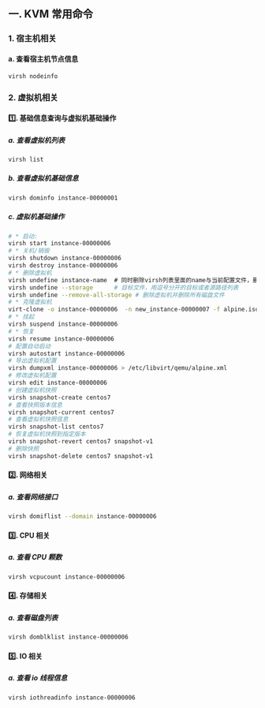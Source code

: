 ## 一. KVM 常用命令
### 1. 宿主机相关
####  a. 查看宿主机节点信息
```bash
virsh nodeinfo
```

### 2. 虚拟机相关
#### 1️⃣. 基础信息查询与虚拟机基础操作
#####  a️. 查看虚拟机列表
```bash
virsh list
```
##### b. 查看虚拟机基础信息
```bash
virsh dominfo instance-00000001
```
##### c. 虚拟机基础操作
```bash
# * 启动:
virsh start instance-00000006
# * 关机/销毁
virsh shutdown instance-00000006
virsh destroy instance-00000006
# * 删除虚拟机
virsh undefine instance-name  # 同时删除virsh列表里面的name与当前配置文件，删除的虚拟机必须是不活动的
virsh undefine --storage      # 目标文件，用逗号分开的目标或者源路径列表
virsh undefine --remove-all-storage # 删除虚拟机并删除所有磁盘文件
# * 克隆虚拟机
virt-clone -o instance-00000006  -n new_instance-00000007 -f alpine.iso
# * 挂起
virsh suspend instance-00000006
# * 恢复
virsh resume instance-00000006
# 配置自动启动
virsh autostart instance-00000006
# 导出虚拟机配置
virsh dumpxml instance-00000006 > /etc/libvirt/qemu/alpine.xml
# 修改虚拟机配置
virsh edit instance-00000006
# 创建虚拟机快照
virsh snapshot-create centos7
# 查看快照版本信息
virsh snapshot-current centos7
# 查看虚拟机快照信息
virsh snapshot-list centos7
# 恢复虚拟机快照到指定版本
virsh snapshot-revert centos7 snapshot-v1
# 删除快照
virsh snapshot-delete centos7 snapshot-v1
```
#### 2️⃣. 网络相关
##### a. 查看网络接口
```bash
virsh domiflist --domain instance-00000006
```
#### 3️⃣. CPU 相关
##### a. 查看 CPU 颗数
```bash
virsh vcpucount instance-00000006
```
#### 4️⃣. 存储相关
##### a. 查看磁盘列表
```bash
virsh domblklist instance-00000006
```
#### 5️⃣. IO 相关
##### a. 查看 io 线程信息
```bash
virsh iothreadinfo instance-00000006
```


